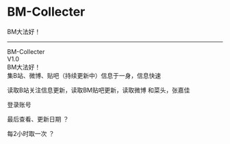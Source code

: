 # BM-Collecter
BM大法好！

-----------------------------------------------------------------
BM-Collecter  
V1.0  
BM大法好！  
集B站、微博、贴吧（持续更新中）信息于一身，信息快速

读取B站关注信息更新，读取BM贴吧更新，读取微博 和菜头，张嘉佳

登录账号

最后查看、更新日期 ？

每2小时取一次 ？
